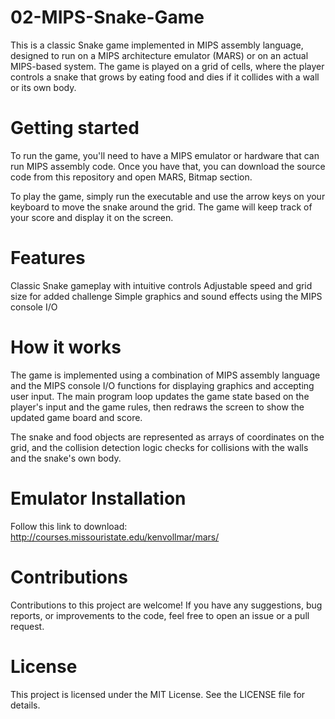 
# 02-MIPS-Snake-Game
This is a classic Snake game implemented in MIPS assembly language, designed to run on a MIPS architecture emulator (MARS) or on an actual MIPS-based system. The game is played on a grid of cells, where the player controls a snake that grows by eating food and dies if it collides with a wall or its own body.

# Getting started
To run the game, you'll need to have a MIPS emulator or hardware that can run MIPS assembly code. Once you have that, you can download the source code from this repository and open MARS, Bitmap section.

To play the game, simply run the executable and use the arrow keys on your keyboard to move the snake around the grid. The game will keep track of your score and display it on the screen.

# Features
Classic Snake gameplay with intuitive controls
Adjustable speed and grid size for added challenge
Simple graphics and sound effects using the MIPS console I/O
# How it works
The game is implemented using a combination of MIPS assembly language and the MIPS console I/O functions for displaying graphics and accepting user input. The main program loop updates the game state based on the player's input and the game rules, then redraws the screen to show the updated game board and score.

The snake and food objects are represented as arrays of coordinates on the grid, and the collision detection logic checks for collisions with the walls and the snake's own body.

# Emulator Installation
Follow this link to download: http://courses.missouristate.edu/kenvollmar/mars/

# Contributions
Contributions to this project are welcome! If you have any suggestions, bug reports, or improvements to the code, feel free to open an issue or a pull request.

# License
This project is licensed under the MIT License. See the LICENSE file for details.
